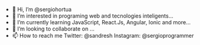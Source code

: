 - 👋 Hi, I’m @sergiohortua
- 👀 I’m interested in programing web and tecnologies inteligents...
- 🌱 I’m currently learning JavaScript, React.Js, Angular, Ionic and more...
- 💞️ I’m looking to collaborate on ...
- 📫 How to reach me Twitter: @sandresh Instagram: @sergioprogrammer

<!---
sergiohortua/sergiohortua is a ✨ special ✨ repository because its `README.md` (this file) appears on your GitHub profile.
You can click the Preview link to take a look at your changes.
--->

